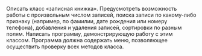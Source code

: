 Описать класс «записная книжка». Предусмотреть возможность работы с произвольным числом записей, поиска записи по какому-либо признаку (например, по фамилии, дате рождения или номеру телефона), добавления и удаления записей, сортировки по разным полям. 
Написать программу, демонстрирующую работу с этим классом. Программа должна содержать меню, позволяющее осуществить проверку всех методов класса.

